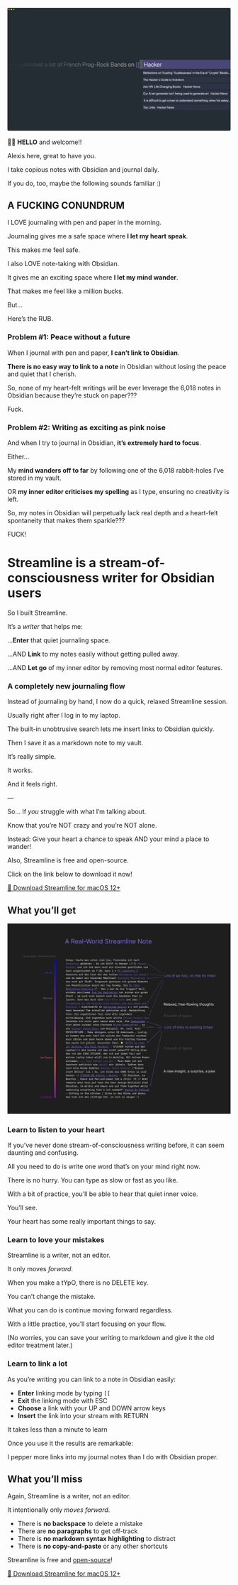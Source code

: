 ![Streamline Demo](https://github.com/akaalias/getstreamline/raw/main/demo.png)

👋🏻 **HELLO** and welcome!!

Alexis here, great to have you. 

I take copious notes with Obsidian and journal daily.

If you do, too, maybe the following sounds familiar :)

## A FUCKING CONUNDRUM

I LOVE journaling with pen and paper in the morning.

Journaling gives me a safe space where **I let my heart speak**. 

This makes me feel safe.

I also LOVE note-taking with Obsidian. 

It gives me an exciting space where **I let my mind wander**.

That makes me feel like a million bucks.

But… 

Here’s the RUB.

### Problem #1: Peace without a future

When I journal with pen and paper, **I can’t link to Obsidian**.

**There is no easy way to link to a note** in Obsidian without losing the peace and quiet that I cherish. 

So, none of my heart-felt writings will be ever leverage the 6,018 notes in Obsidian because they’re stuck on paper???

Fuck.

### Problem #2: Writing as exciting as pink noise

And when I try to journal in Obsidian, **it’s extremely hard to focus**.

Either…

My **mind wanders off to far** by following one of the 6,018 rabbit-holes I’ve stored in my vault.

OR **my inner editor criticises my spelling** as I type, ensuring no creativity is left.

So, my notes in Obsidian will perpetually lack real depth and a heart-felt spontaneity that makes them sparkle???

FUCK!

# Streamline is a stream-of-consciousness writer for Obsidian users

So I built Streamline.

It’s a *writer* that helps me:

…**Enter** that quiet journaling space.

…AND **Link** to my notes easily without getting pulled away.

…AND **Let go** of my inner editor by removing most normal editor features.

### A completely new journaling flow
Instead of journaling by hand, I now do a quick, relaxed Streamline session.

Usually right after I log in to my laptop. 

The built-in unobtrusive search lets me insert links to Obsidian quickly. 

Then I save it as a markdown note to my vault.

It’s really simple.

It works. 

And it feels right.

—

So… If *you* struggle with what I’m talking about. 

Know that you’re NOT crazy and you’re NOT alone.

Instead: Give your heart a chance to speak AND your mind a place to wander!

Also, Streamline is free and open-source. 

Click on the link below to download it now!

[🎁 Download Streamline for macOS 12+](https://github.com/akaalias/getstreamline/releases/latest/download/Streamline.dmg)

## What you’ll get

![Annotated Note](https://github.com/akaalias/getstreamline/blob/main/images/Annotated-Note.png)

### Learn to listen to your heart
If you’ve never done stream-of-consciousness writing before, it can seem daunting and confusing. 

All you need to do is write one word that’s on your mind right now. 

There is no hurry. You can type as slow or fast as you like. 

With a bit of practice, you’ll be able to hear that quiet inner voice. 

You’ll see.

Your heart has some really important things to say.

### Learn to love your mistakes
Streamline is a writer, not an editor. 

It only moves *forward*. 

When you make a tYpO, there is no DELETE key. 

You can’t change the mistake. 

What you can do is continue moving forward regardless. 

With a little practice, you’ll start focusing on your flow.

(No worries, you can save your writing to markdown and give it the old editor treatment later.)

### Learn to link a lot

As you’re writing you can link to a note in Obsidian easily:

- **Enter** linking mode by typing `[[`
- **Exit** the linking mode with ESC
- **Choose** a link with your UP and DOWN arrow keys
- **Insert** the link into your stream with RETURN

It takes less than a minute to learn 

Once you use it the results are remarkable:

I pepper more links into my journal notes than I do with Obsidian proper.

## What you’ll miss

Again, Streamline is a writer, not an editor. 

It intentionally only *moves forward*. 

- There is **no backspace** to delete a mistake
- There are **no paragraphs** to get off-track
- There is **no markdown syntax highlighting** to distract 
- There is **no copy-and-paste** or any other shortcuts

Streamline is free and [open-source](https://github.com/akaalias/Streamline)!

[🎁 Download Streamline for macOS 12+](https://github.com/akaalias/getstreamline/releases/latest/download/Streamline.dmg)

